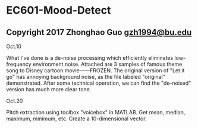 # EC601-Mood-Detect
## Copyright 2017 Zhonghao Guo gzh1994@bu.edu
Oct.10

What I've done is a de-noise processing which efficiently eliminates low-frequency environment noise.
Attached are 3 samples of famous theme song to Disney cartoon movie——FROZEN. The original version of "Let it go" has annoying background noise, as the file labeled "original" demonstrated. After some technical operation, we can find the "de-noised" version has much more clear tone. 

Oct.20

Pitch extraction using toolbox "voicebox" in MATLAB. Get mean, median, maximum, minimum, etc. Create a 10-dimensional vector. 


